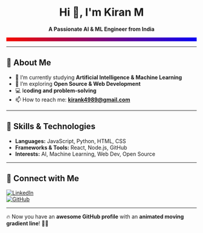 <!-- Centered Header with an Animated Line -->
<div align="center">
  
  <h1>Hi 👋, I'm Kiran M</h1>
  
  <p><strong>A Passionate AI & ML Engineer from India</strong></p>

  <!-- Animated Moving Gradient Line -->
  <svg width="100%" height="10">
    <defs>
      <linearGradient id="gradient">
        <stop offset="0%" stop-color="#ff0000">
          <animate attributeName="stop-color" values="#ff0000;#00ff00;#0000ff;#ff0000" dur="4s" repeatCount="indefinite" />
        </stop>
        <stop offset="100%" stop-color="#0000ff">
          <animate attributeName="stop-color" values="#0000ff;#ff0000;#00ff00;#0000ff" dur="4s" repeatCount="indefinite" />
        </stop>
      </linearGradient>
    </defs>
    <rect x="0" y="0" width="100%" height="10" fill="url(#gradient)" />
  </svg>

</div>

---

## 🌟 About Me
- 🔭 I’m currently studying **Artificial Intelligence & Machine Learning**  
- 🌱 I’m exploring **Open Source & Web Development**  
- 💻 I**coding and problem-solving**   
- 📫 How to reach me: **[kirank4989@gmail.com](mailto:kirank4989@gmail.com)**  

---

## 🚀 Skills & Technologies  
- **Languages:** JavaScript, Python, HTML, CSS  
- **Frameworks & Tools:** React, Node.js, GitHub  
- **Interests:** AI, Machine Learning, Web Dev, Open Source  

---

## 🔗 Connect with Me  
[![LinkedIn](https://img.shields.io/badge/LinkedIn-blue?style=for-the-badge&logo=linkedin)](https://www.linkedin.com/in/yourprofile)  
[![GitHub](https://img.shields.io/badge/GitHub-black?style=for-the-badge&logo=github)](https://github.com/yourusername)  

---

🔥 Now you have an **awesome GitHub profile** with an **animated moving gradient line**! 🚀💥  

